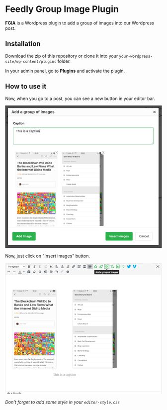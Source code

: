 # Feedly Group Image Plugin
**FGIA** is a Wordpress plugin to add a group of images into our Wordpress post.

## Installation
Download the zip of this repository or clone it into your ```your-wordpress-site/wp-content/plugins``` folder.

In your admin panel, go to **Plugins** and activate the plugin.

## How to use it
Now, when you go to a post, you can see a new button in your editor bar.

![Editor bar button](images/popup-group-image.png)

Now, just click on "Insert images" button.

![Editor bar button](images/editor-result.png)

*Don't forget to add some style in your ```editor-style.css```*
